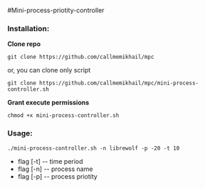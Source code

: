 
#Mini-process-priotity-controller

### Installation:

**Clone repo**
```
git clone https://github.com/callmemikhail/mpc

```
or, you can clone only script
```
git clone https://github.com/callmemikhail/mpc/mini-process-controller.sh
```

**Grant execute permissions**
```
chmod +x mini-process-controller.sh
```

### Usage:
```
./mini-process-controller.sh -n librewolf -p -20 -t 10
```
* flag [-t] -- time period
* flag [-n] -- process name
* flag [-p] -- process priotity
